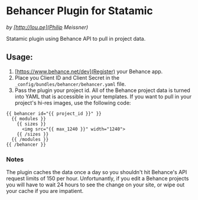 Behancer Plugin for Statamic
============================
*by [http://lou.pe](Philip Meissner)*

Statamic plugin using Behance API to pull in project data.

## Usage:

1. [https://www.behance.net/dev](Register) your Behance app.
2. Place you Client ID and Client Secret in the `_config/bundles/behancer/behancer.yaml` file.
3. Pass the plugin your project id. All of the Behance project data is turned into YAML that is accessible in your templates. If you want to pull in your project's hi-res images, use the following code:

```
{{ behancer id="{{ project_id }}" }}
  {{ modules }}
    {{ sizes }}
      <img src="{{ max_1240 }}" width="1240">
    {{ /sizes }}
  {{ /modules }}
{{ /behancer }}
```

### Notes

The plugin caches the data once a day so you shouldn't hit Behance's API request limits of 150 per hour. Unfortunantly, if you edit a Behance projects you will have to wait 24 hours to see the change on your site, or wipe out your cache if you are impatient. 
